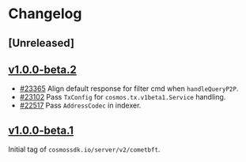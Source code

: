 <!--
Guiding Principles:

Changelogs are for humans, not machines.
There should be an entry for every single version.
The same types of changes should be grouped.
Versions and sections should be linkable.
The latest version comes first.
The release date of each version is displayed.
Mention whether you follow Semantic Versioning.

Usage:

Change log entries are to be added to the Unreleased section from newest to oldest.
Each entry must include the Github issue reference in the following format:

* [#<issue-number>] Changelog message.

-->

# Changelog

## [Unreleased]

## [v1.0.0-beta.2](https://github.com/cosmos/cosmos-sdk/releases/tag/server/v2/cometbft/v1.0.0-beta.2)

* [#23365](https://github.com/cosmos/cosmos-sdk/pull/23365) Align default response for filter cmd when `handleQueryP2P`.
* [#23102](https://github.com/cosmos/cosmos-sdk/pull/23102) Pass `TxConfig` for `cosmos.tx.v1beta1.Service` handling.
* [#22517](https://github.com/cosmos/cosmos-sdk/pull/22517) Pass `AddressCodec` in indexer.

## [v1.0.0-beta.1](https://github.com/cosmos/cosmos-sdk/releases/tag/server/v2/cometbft/v1.0.0-beta.1)

Initial tag of `cosmossdk.io/server/v2/cometbft`.
